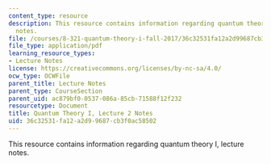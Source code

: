 ```yaml
---
content_type: resource
description: This resource contains information regarding quantum theory I, lecture
  notes.
file: /courses/8-321-quantum-theory-i-fall-2017/36c32531fa12a2d99687cb3f0ac58502_MIT8_321F17_lec2.pdf
file_type: application/pdf
learning_resource_types:
- Lecture Notes
license: https://creativecommons.org/licenses/by-nc-sa/4.0/
ocw_type: OCWFile
parent_title: Lecture Notes
parent_type: CourseSection
parent_uid: ac879bf0-0537-086a-85cb-71588f12f232
resourcetype: Document
title: Quantum Theory I, Lecture 2 Notes
uid: 36c32531-fa12-a2d9-9687-cb3f0ac58502
---
```

This resource contains information regarding quantum theory I, lecture notes.